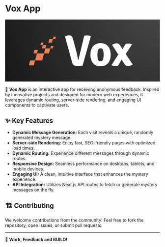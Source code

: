 # Vox App

![Vox App Logo](./assets/vox-logo.png)

🚀 **Vox App** is an interactive app for receiving anonymous feedback. Inspired by innovative projects and designed for modern web experiences, it leverages dynamic routing, server-side rendering, and engaging UI components to captivate users.

## ✨ **Key Features**

- **Dynamic Message Generation:** Each visit reveals a unique, randomly generated mystery message.
- **Server-side Rendering:** Enjoy fast, SEO-friendly pages with optimized load times.
- **Dynamic Routing:** Experience different messages through dynamic routes.
- **Responsive Design:** Seamless performance on desktops, tablets, and mobile devices.
- **Engaging UI:** A clean, intuitive interface that enhances the mystery experience.
- **API Integration:** Utilizes Next.js API routes to fetch or generate mystery messages on the fly.

## 🏗 **Contributing**

We welcome contributions from the community! Feel free to fork the repository, open issues, or submit pull requests.

---

🚀 **Work, Feedback and BUILD!**
